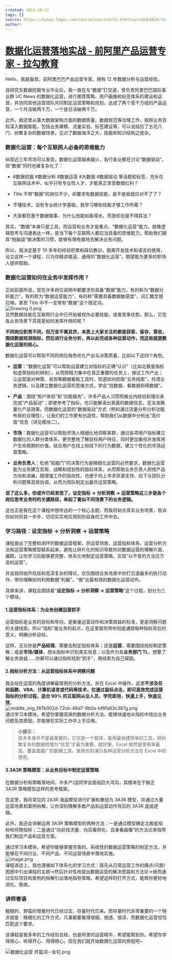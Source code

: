 ```yaml
---
created: 2021-10-11
tags: []
source: https://kaiwu.lagou.com/course/courseInfo.htm?courseId=602#/detail/pc?id=6273
author: 
---
```


# [数据化运营落地实战 - 前阿里产品运营专家 - 拉勾教育](https://kaiwu.lagou.com/course/courseInfo.htm?courseId=602#/detail/pc?id=6273)


Hello，我是磊叔，前阿里巴巴产品运营专家，拥有 12 年数据分析与运营经验。

自研究生数据挖掘专业毕业后，我一直在与“数据”打交道，曾负责阿里巴巴国际事业群 UC News 的数据化运营，进行推荐策略、用户画像和标签体系的建设和运营，并协同其他运营团队共同制定运营策略和规划，达成了两个双千万级的产品运营，一个月活破两千万，一个是日活破两千万。

此外，我还曾从事大数据架构方面的数据质量、数据规范等治理工作，按照业务目标深入数据智能，包括业务建模、流量实验、标签建设等，可以说经历了五花八门、纷繁复杂的数据场景，见识了数据海洋之大，技能和知识结构之庞杂。

### 数据化运营：每个互联网人必备的思维能力

纵观近三年市场可以发现，数据化运营越来越火，各行各业都在讨论“数据驱动”，但“数据”同时也被复杂化了：

-   #数据挖掘 #数据分析 #数据运营 #大数据 #数据驱动 等话题和标签，充斥在互联网话术中，似乎只有专业性人才，才能真正享受数据红利？
    
-   Title 不带“数据”的岗位不少，却要求有数据技能，是不是我就应对不了了？
    
-   不懂技术，没有专业统计学基础，我学习哪些技能才够工作所需？
    
-   大家都在基于数据做事，为什么他能如鱼得水，而我却总是不得其法？
    

其实，“数据”本身只是工具，而运营和业务才是重点。“数据化运营”能力，就像逻辑思考与沟通表达一样，是当下每个互联网人都应当具备的思维能力，帮助我们摒弃“拍脑袋”做决策的习惯，能够有理有据地去解决业务问题。

所以，我决定基于 10 多年的经验积累和踩坑教训，脱离开发技术和语言的使用，设立这样一个课程，只为你精讲普适、通用的“数据化运营”，期望能为更多的职场人提供帮助。

### 数据化运营如何在业务中发挥作用？

正如前面所说，现在许多岗位说明中都要求你具备“数据”能力，有的称为“数据分析能力”，有的称为“数据运营能力”，有的称“需要具备数据敏感度”，词汇概念很花哨，甚至 Title 中不一定带有“数据”这个限定词。  
![Drawing 0.png](https://s0.lgstatic.com/i/image/M00/8D/5B/Ciqc1F_-adyADzvkAAEygnUkVwI941.png)  
显然数据技能在互联网行业中已开始被视作必要技能，或者竞争优势。那么，它在各业务场景下究竟是如何发挥作用的呢？

**不同岗位职责不同，但万变不离其宗，本质上大家关注的都是获客、留存、营收，围绕数据观测指标，然后进行业务分析，再以此完成各种运营动作，而这些就是数据化运营的核心。**

数据化运营可以帮助不同的岗位角色优化产出与决策质量，比如以下这四个角色。

-   **运营**：“数据化运营”可以帮助运营建立对指标的正确“认识”（比如北极星指标和虚荣指标的辨别），从而把精力集中在真正重要的任务上，保证工作产出；让运营面对神策、易观等数据看板工具时，知道如何抓取“业务线索”，捋清业务逻辑，以及建立数据化运营的思维方式，学会“找数据、看数据和用数据”。
    
-   **产品**：围绕“用户体验”和“功能服务”，许多产品人习惯照搬业内经验和理论来完成“产品驱动”；即使参考了指标，也只能解读出表面的数据信息，无法准确量化产品效果。而数据化运营的“数据驱动”方式（例如通过流量分布分析功能布局的合理性），让我们的工作更有创造性，帮助我们从数据中分析出“高价值”信息（详见模块二）。
    
-   **市场**：数据化运营可以帮助市场人精细化地洞察客群，通过各项用户指标建立数据化的人群分类体系，更完整地了解目标用户特征，同时更加重视并发挥用户生命周期的价值，结合用户在线上和线下的行为数据，建立个性化的市场运营策略。
    
-   **业务负责人**：杜绝“拍脑门”的决策行为是精细化运营的必然要求，数据化运营能为业务建立宏观、战略和规划性的指标体系，从而帮助业务负责人把控产品方向和进展，既增强工作的指向性，也便于向上寻求资源支持、向下与团队分析问题等高效协调，从而为团队制定出最优运营策略。
    

**说了这么多，你或许已经发现了，设定指标 → 分析洞察 → 运营策略这三步是各个岗位思考业务时的关键路径，串起了看似不同场景下的业务逻辑。**

这也正是我在这个课程中想传达的一个核心主题，而我将贴合真实业务场景，告诉你如何将其一步步、切切实实地应用到你自身的工作中去。

### 学习路径：设定指标 → 分析洞察 → 运营策略

课程提出了完整和闭环的数据运营框架，将运营场景、运营指标体系、运营分析方法和运营策略模型联系起来，避免让碎片化的知识导致你对数据运营的理解片面、偏颇，让你学习后能够更完整、体系化地制定运营策略，实现“以不变的方法应万变的运营”。

并且我将抛开炫技和高深复杂的理论，仅仅围绕业务场景中你打交道最多的执行动作，带你理解如何利用数据“利器”，“做”出最有效的数据化运营动作。

具体来讲，课程会围绕着“**设定指标 → 分析洞察 → 运营策略**”这个过程，划分为三个模块。

#### 1.运营指标体系：为业务创建运营抓⼿

运营指标是业务的目标和导向，是衡量运营动作和决策效益的标准，更是洞察问题的关键线索。所以“指标”是业务的起点，在这里我将带你彻底通晓每种指标背后的意义，明确分析目标。

这样，无论你是**产品经理**，需要去制定指标体系；还是**运营**，需要围绕指标制定策略；或是**市场/媒体**，想从指标中识别真实信息；以及作为各**业务部门 TL**，想要了解业务效益……你都可以通过指标找到“抓手”，用线索为自己探路。

#### 2.指标分析⽅法：从运营指标体系中洞察问题

我会站在运营的角度讲解最常用的分析方法，并在 Excel 中操作。这里**不涉及任何函数、VBA、计算机语言或代码等技术，仅通过鼠标点击，即可高效完成运营指标的分析过程，适合 90% 的互联网从业人员，学完即用，快速上手，快速见效**。  
![middle_img_f87b002d-72cb-46d7-9b0a-bf6fa63c387g.png](https://s0.lgstatic.com/i/image2/M01/05/45/Cip5yF_-kHKAAlUGAACuLujNQPA983.png)  
通过学习本模块，希望你掌握高效的数据分析方法，能够快速地从指标中找出业务问题及其原因，并能够在实际工作中上手应用。

> **小提示：**  
> 技术本身并不是最重要的，它仅是一个载体，能用最快捷简单的工具，将纷繁复杂的数据梳理为“信息”才最为重要。就好像，Excel 依然是使用率最高、覆盖面最广的数据工具，故我也将演示各种运营分析方法在 Excel 中的使用。

#### 3.3A3R 策略模型：从业务⽬标中制定运营策略

在数据分析和策略落地间，许多产/运同学会面临巨大鸿沟，其根本在于缺乏 3A3R 策略模型这样的思考框架。

在这里，我将常见的 2A3R 海盗模型进行扩展和重组为 3A3R 模型，并通过大量运营场景和案例拆解，让你深刻理解多数产品和运营动作背后的 3A3R 底层逻辑。

此外，我还会讲解运用 3A3R 策略模型的两种方法：一是通过模型确定北极星指标和伴随指标；二是通过“向前找流量、向后看转化、自身看画像”的方法论来指导我们制定产品和运营方案。

通过学习本模块，希望你能够掌握完善的、系统性的数据运营策略的制定方法，并能够在不同行业、不同产品、不同运营场景中落地实施。  
![image.png](https://s0.lgstatic.com/i/image6/M01/15/A8/CioPOWBFlE2AArFGAARbFwohaUU277.png)  
课程讲述上，我也遵循如下体系化的学习方式：首先从日常运营工作的痛点/问题/困惑中引出课程的主题→然后针对性地提出数据运营的解决思路和方法论→继而通过实际项目和案例的拆解引出落地指导策略。希望这样的打开方式，能帮你更好地消化、吸收。

### 讲师寄语

粗糙的、野蛮的增量时代已经过去，存量时代已来。而存量时代非常重要的一个特点就是：精细化的工作方式，凡事都要看得很细、很透、很深，而数据化运营恰恰匹配这个要求。

该课程是我多年的工作经验总结，也是阿里的运营精华，希望能帮到你。希望你学得用心、听得开心、用得顺心，现在我们就开始数据化运营的旅程吧~

![数据化运营 开篇词--金句.png](https://s0.lgstatic.com/i/image/M00/8D/A1/CgqCHmAAF1aAfrP4AAVoPCB-dog375.png)
